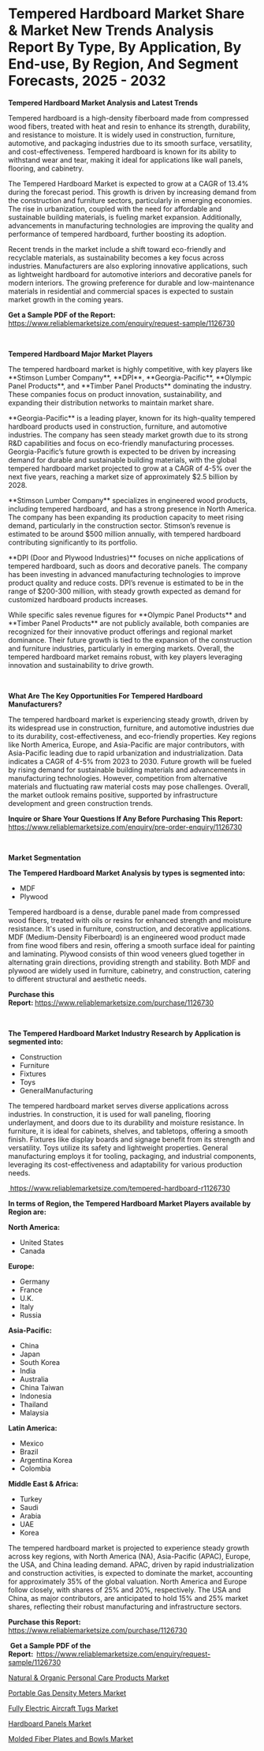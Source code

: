 <p><h1>Tempered Hardboard Market Share & Market New Trends Analysis Report By Type, By Application, By End-use, By Region, And Segment Forecasts, 2025 - 2032</h1></p><p><strong>Tempered Hardboard Market Analysis and Latest Trends</strong></p>
<p><p>Tempered hardboard is a high-density fiberboard made from compressed wood fibers, treated with heat and resin to enhance its strength, durability, and resistance to moisture. It is widely used in construction, furniture, automotive, and packaging industries due to its smooth surface, versatility, and cost-effectiveness. Tempered hardboard is known for its ability to withstand wear and tear, making it ideal for applications like wall panels, flooring, and cabinetry.</p><p>The Tempered Hardboard Market is expected to grow at a CAGR of 13.4% during the forecast period. This growth is driven by increasing demand from the construction and furniture sectors, particularly in emerging economies. The rise in urbanization, coupled with the need for affordable and sustainable building materials, is fueling market expansion. Additionally, advancements in manufacturing technologies are improving the quality and performance of tempered hardboard, further boosting its adoption.</p><p>Recent trends in the market include a shift toward eco-friendly and recyclable materials, as sustainability becomes a key focus across industries. Manufacturers are also exploring innovative applications, such as lightweight hardboard for automotive interiors and decorative panels for modern interiors. The growing preference for durable and low-maintenance materials in residential and commercial spaces is expected to sustain market growth in the coming years.</p></p>
<p><strong>Get a Sample PDF of the Report:&nbsp;</strong> <a href="https://www.reliablemarketsize.com/enquiry/request-sample/1126730?utm_campaign=2034&utm_medium=2&utm_source=Github&utm_content=ia&utm_term=25012025&utm_id=tempered-hardboard">https://www.reliablemarketsize.com/enquiry/request-sample/1126730</a></p>
<p>&nbsp;</p>
<p><strong>Tempered Hardboard Major Market Players</strong></p>
<p><p>The tempered hardboard market is highly competitive, with key players like **Stimson Lumber Company**, **DPI**, **Georgia-Pacific**, **Olympic Panel Products**, and **Timber Panel Products** dominating the industry. These companies focus on product innovation, sustainability, and expanding their distribution networks to maintain market share.</p><p>**Georgia-Pacific** is a leading player, known for its high-quality tempered hardboard products used in construction, furniture, and automotive industries. The company has seen steady market growth due to its strong R&D capabilities and focus on eco-friendly manufacturing processes. Georgia-Pacific’s future growth is expected to be driven by increasing demand for durable and sustainable building materials, with the global tempered hardboard market projected to grow at a CAGR of 4-5% over the next five years, reaching a market size of approximately $2.5 billion by 2028.</p><p>**Stimson Lumber Company** specializes in engineered wood products, including tempered hardboard, and has a strong presence in North America. The company has been expanding its production capacity to meet rising demand, particularly in the construction sector. Stimson’s revenue is estimated to be around $500 million annually, with tempered hardboard contributing significantly to its portfolio.</p><p>**DPI (Door and Plywood Industries)** focuses on niche applications of tempered hardboard, such as doors and decorative panels. The company has been investing in advanced manufacturing technologies to improve product quality and reduce costs. DPI’s revenue is estimated to be in the range of $200-300 million, with steady growth expected as demand for customized hardboard products increases.</p><p>While specific sales revenue figures for **Olympic Panel Products** and **Timber Panel Products** are not publicly available, both companies are recognized for their innovative product offerings and regional market dominance. Their future growth is tied to the expansion of the construction and furniture industries, particularly in emerging markets. Overall, the tempered hardboard market remains robust, with key players leveraging innovation and sustainability to drive growth.</p></p>
<p>&nbsp;</p>
<p><strong>What Are The Key Opportunities For Tempered Hardboard Manufacturers?</strong></p>
<p><p>The tempered hardboard market is experiencing steady growth, driven by its widespread use in construction, furniture, and automotive industries due to its durability, cost-effectiveness, and eco-friendly properties. Key regions like North America, Europe, and Asia-Pacific are major contributors, with Asia-Pacific leading due to rapid urbanization and industrialization. Data indicates a CAGR of 4-5% from 2023 to 2030. Future growth will be fueled by rising demand for sustainable building materials and advancements in manufacturing technologies. However, competition from alternative materials and fluctuating raw material costs may pose challenges. Overall, the market outlook remains positive, supported by infrastructure development and green construction trends.</p></p>
<p><strong>Inquire or Share Your Questions If Any Before Purchasing This Report:</strong> <a href="https://www.reliablemarketsize.com/enquiry/pre-order-enquiry/1126730?utm_campaign=2034&utm_medium=2&utm_source=Github&utm_content=ia&utm_term=25012025&utm_id=tempered-hardboard">https://www.reliablemarketsize.com/enquiry/pre-order-enquiry/1126730</a></p>
<p>&nbsp;</p>
<p><strong>Market Segmentation</strong></p>
<p><strong>The Tempered Hardboard Market Analysis by types is segmented into:</strong></p>
<p><ul><li>MDF</li><li>Plywood</li></ul></p>
<p><p>Tempered hardboard is a dense, durable panel made from compressed wood fibers, treated with oils or resins for enhanced strength and moisture resistance. It's used in furniture, construction, and decorative applications. MDF (Medium-Density Fiberboard) is an engineered wood product made from fine wood fibers and resin, offering a smooth surface ideal for painting and laminating. Plywood consists of thin wood veneers glued together in alternating grain directions, providing strength and stability. Both MDF and plywood are widely used in furniture, cabinetry, and construction, catering to different structural and aesthetic needs.</p></p>
<p><strong>Purchase this Report:&nbsp;</strong><a href="https://www.reliablemarketsize.com/purchase/1126730?utm_campaign=2034&utm_medium=2&utm_source=Github&utm_content=ia&utm_term=25012025&utm_id=tempered-hardboard">https://www.reliablemarketsize.com/purchase/1126730</a></p>
<p>&nbsp;</p>
<p><strong>The Tempered Hardboard Market Industry Research by Application is segmented into:</strong></p>
<p><ul><li>Construction</li><li>Furniture</li><li>Fixtures</li><li>Toys</li><li>GeneralManufacturing</li></ul></p>
<p><p>The tempered hardboard market serves diverse applications across industries. In construction, it is used for wall paneling, flooring underlayment, and doors due to its durability and moisture resistance. In furniture, it is ideal for cabinets, shelves, and tabletops, offering a smooth finish. Fixtures like display boards and signage benefit from its strength and versatility. Toys utilize its safety and lightweight properties. General manufacturing employs it for tooling, packaging, and industrial components, leveraging its cost-effectiveness and adaptability for various production needs.</p></p>
<p><a href="https://www.reliablemarketsize.com/tempered-hardboard-r1126730?utm_campaign=2034&utm_medium=2&utm_source=Github&utm_content=ia&utm_term=25012025&utm_id=tempered-hardboard">&nbsp;https://www.reliablemarketsize.com/tempered-hardboard-r1126730</a></p>
<p><strong>In terms of Region, the Tempered Hardboard Market Players available by Region are:</strong></p>
<p>
    <p> <strong> North America: </strong>
        <ul>
            <li>United States</li>
            <li>Canada</li>
        </ul>
        </p> 
    <p> <strong> Europe: </strong>
        <ul>
            <li>Germany</li>
            <li>France</li>
            <li>U.K.</li>
            <li>Italy</li>
            <li>Russia</li>
        </ul>
        </p> 
    <p> <strong> Asia-Pacific: </strong>
        <ul>
            <li>China</li>
            <li>Japan</li>
            <li>South Korea</li>
            <li>India</li>
            <li>Australia</li>
            <li>China Taiwan</li>
            <li>Indonesia</li>
            <li>Thailand</li>
            <li>Malaysia</li>
        </ul>
        </p> 
    <p> <strong> Latin America: </strong>
        <ul>
            <li>Mexico</li>
            <li>Brazil</li>
            <li>Argentina Korea</li>
            <li>Colombia</li>
        </ul>
        </p> 
    <p> <strong> Middle East & Africa: </strong>
        <ul>
            <li>Turkey</li>
            <li>Saudi</li>
            <li>Arabia</li>
            <li>UAE</li>
            <li>Korea</li>
        </ul>
    </p>
    </p>
<p><p>The tempered hardboard market is projected to experience steady growth across key regions, with North America (NA), Asia-Pacific (APAC), Europe, the USA, and China leading demand. APAC, driven by rapid industrialization and construction activities, is expected to dominate the market, accounting for approximately 35% of the global valuation. North America and Europe follow closely, with shares of 25% and 20%, respectively. The USA and China, as major contributors, are anticipated to hold 15% and 25% market shares, reflecting their robust manufacturing and infrastructure sectors.</p></p>
<p><strong>Purchase this Report: </strong><a href="https://www.reliablemarketsize.com/purchase/1126730?utm_campaign=2034&utm_medium=2&utm_source=Github&utm_content=ia&utm_term=25012025&utm_id=tempered-hardboard">https://www.reliablemarketsize.com/purchase/1126730</a></p>
<p>&nbsp;<strong>Get a Sample PDF of the Report:&nbsp;&nbsp;</strong><a href="https://www.reliablemarketsize.com/enquiry/request-sample/1126730?utm_campaign=2034&utm_medium=2&utm_source=Github&utm_content=ia&utm_term=25012025&utm_id=tempered-hardboard">https://www.reliablemarketsize.com/enquiry/request-sample/1126730</a></p>
<p><strong></strong></p>
<p><p><a href="https://www.linkedin.com/pulse/comprehensive-analysis-natural-organic-personal-care-products-m29ye?utm_campaign=2034&utm_medium=2&utm_source=Github&utm_content=ia&utm_term=25012025&utm_id=tempered-hardboard">Natural & Organic Personal Care Products Market</a></p><p><a href="https://www.linkedin.com/pulse/revenue-analysis-growth-forecast-portable-gas-density-bp7ff?utm_campaign=2034&utm_medium=2&utm_source=Github&utm_content=ia&utm_term=25012025&utm_id=tempered-hardboard">Portable Gas Density Meters Market</a></p><p><a href="https://www.linkedin.com/pulse/fully-electric-aircraft-tugs-market-report-analyzing-qwn0c?utm_campaign=2034&utm_medium=2&utm_source=Github&utm_content=ia&utm_term=25012025&utm_id=tempered-hardboard">Fully Electric Aircraft Tugs Market</a></p><p><a href="https://github.com/ChiragRp1/Market-Research-Report-List-7/blob/main/hardboard-panels-market.md?utm_campaign=2034&utm_medium=2&utm_source=Github&utm_content=ia&utm_term=25012025&utm_id=tempered-hardboard">Hardboard Panels Market</a></p><p><a href="https://www.linkedin.com/pulse/molded-fiber-plates-bowls-market-trends-drivers-forecasted-i8roc?utm_campaign=2034&utm_medium=2&utm_source=Github&utm_content=ia&utm_term=25012025&utm_id=tempered-hardboard">Molded Fiber Plates and Bowls Market</a></p></p>